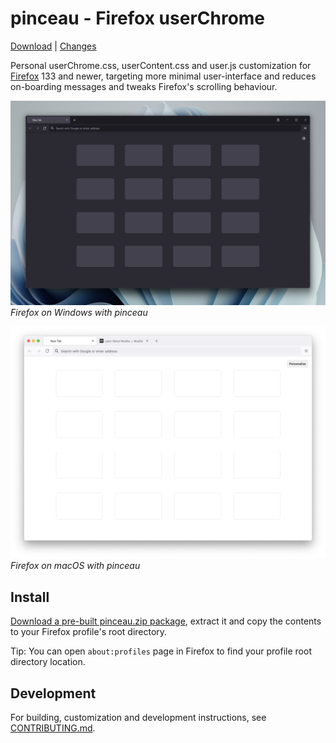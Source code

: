 pinceau - Firefox userChrome
=====

[Download](https://github.com/gocom/pinceau/releases/latest/download/pinceau.zip) | [Changes](https://github.com/gocom/pinceau/releases)

Personal userChrome.css, userContent.css and user.js customization for
[Firefox](https://www.mozilla.org/en-US/firefox/new/) 133 and newer,
targeting more minimal user-interface and reduces on-boarding
messages and tweaks Firefox's scrolling behaviour.

[![Firefox on Windows](https://raw.githubusercontent.com/gocom/pinceau/screenshots/images/firefox-windows.png)](https://raw.githubusercontent.com/gocom/pinceau/screenshots/images/firefox-windows.png)
*Firefox on Windows with pinceau*

[![Firefox on macOS](https://raw.githubusercontent.com/gocom/pinceau/screenshots/images/firefox.png)](https://raw.githubusercontent.com/gocom/pinceau/screenshots/images/firefox.png)
*Firefox on macOS with pinceau*

Install
-----

[Download a pre-built pinceau.zip package](https://github.com/gocom/pinceau/releases/latest/download/pinceau.zip),
extract it and copy the contents to your Firefox profile's root directory.

Tip: You can open `about:profiles` page in Firefox to find
your profile root directory location.

Development
-----

For building, customization and development instructions, see [CONTRIBUTING.md](https://github.com/gocom/pinceau/blob/master/CONTRIBUTING.md).
